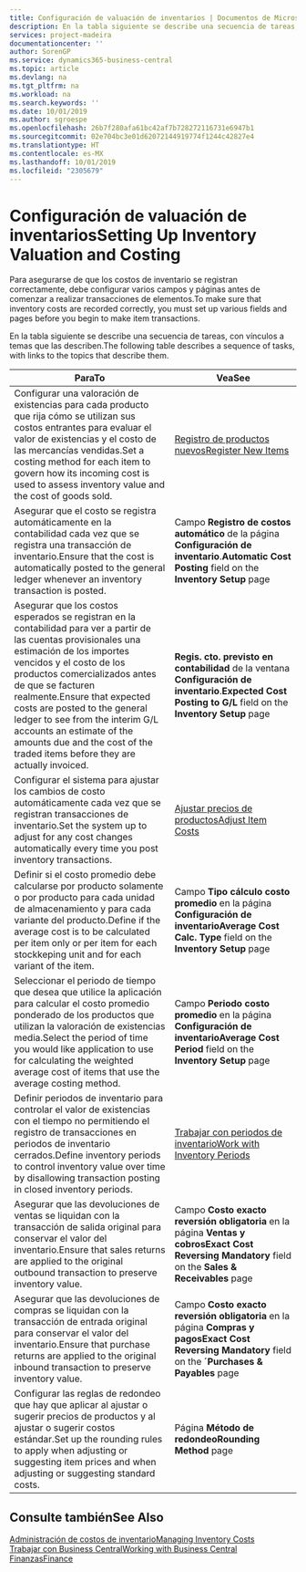 ```yaml
---
title: Configuración de valuación de inventarios | Documentos de Microsoft
description: En la tabla siguiente se describe una secuencia de tareas, con vínculos a temas que las describen.
services: project-madeira
documentationcenter: ''
author: SorenGP
ms.service: dynamics365-business-central
ms.topic: article
ms.devlang: na
ms.tgt_pltfrm: na
ms.workload: na
ms.search.keywords: ''
ms.date: 10/01/2019
ms.author: sgroespe
ms.openlocfilehash: 26b7f280afa61bc42af7b728272116731e6947b1
ms.sourcegitcommit: 02e704bc3e01d62072144919774f1244c42827e4
ms.translationtype: HT
ms.contentlocale: es-MX
ms.lasthandoff: 10/01/2019
ms.locfileid: "2305679"
---
```

# <a name="setting-up-inventory-valuation-and-costing"></a><span data-ttu-id="e0bfc-103">Configuración de valuación de inventarios</span><span class="sxs-lookup"><span data-stu-id="e0bfc-103">Setting Up Inventory Valuation and Costing</span></span>
<span data-ttu-id="e0bfc-104">Para asegurarse de que los costos de inventario se registran correctamente, debe configurar varios campos y páginas antes de comenzar a realizar transacciones de elementos.</span><span class="sxs-lookup"><span data-stu-id="e0bfc-104">To make sure that inventory costs are recorded correctly, you must set up various fields and pages before you begin to make item transactions.</span></span>

<span data-ttu-id="e0bfc-105">En la tabla siguiente se describe una secuencia de tareas, con vínculos a temas que las describen.</span><span class="sxs-lookup"><span data-stu-id="e0bfc-105">The following table describes a sequence of tasks, with links to the topics that describe them.</span></span>

|<span data-ttu-id="e0bfc-106">**Para**</span><span class="sxs-lookup"><span data-stu-id="e0bfc-106">**To**</span></span>|<span data-ttu-id="e0bfc-107">**Vea**</span><span class="sxs-lookup"><span data-stu-id="e0bfc-107">**See**</span></span>|  
|------------|-------------|  
|<span data-ttu-id="e0bfc-108">Configurar una valoración de existencias para cada producto que rija cómo se utilizan sus costos entrantes para evaluar el valor de existencias y el costo de las mercancías vendidas.</span><span class="sxs-lookup"><span data-stu-id="e0bfc-108">Set a costing method for each item to govern how its incoming cost is used to assess inventory value and the cost of goods sold.</span></span>|[<span data-ttu-id="e0bfc-109">Registro de productos nuevos</span><span class="sxs-lookup"><span data-stu-id="e0bfc-109">Register New Items</span></span>](inventory-how-register-new-items.md)|  
|<span data-ttu-id="e0bfc-110">Asegurar que el costo se registra automáticamente en la contabilidad cada vez que se registra una transacción de inventario.</span><span class="sxs-lookup"><span data-stu-id="e0bfc-110">Ensure that the cost is automatically posted to the general ledger whenever an inventory transaction is posted.</span></span>|<span data-ttu-id="e0bfc-111">Campo **Registro de costos automático** de la página **Configuración de inventario**.</span><span class="sxs-lookup"><span data-stu-id="e0bfc-111">**Automatic Cost Posting** field on the **Inventory Setup** page</span></span>|  
|<span data-ttu-id="e0bfc-112">Asegurar que los costos esperados se registran en la contabilidad para ver a partir de las cuentas provisionales una estimación de los importes vencidos y el costo de los productos comercializados antes de que se facturen realmente.</span><span class="sxs-lookup"><span data-stu-id="e0bfc-112">Ensure that expected costs are posted to the general ledger to see from the interim G/L accounts an estimate of the amounts due and the cost of the traded items before they are actually invoiced.</span></span>|<span data-ttu-id="e0bfc-113">**Regis. cto. previsto en contabilidad** de la ventana **Configuración de inventario**.</span><span class="sxs-lookup"><span data-stu-id="e0bfc-113">**Expected Cost Posting to G/L** field on the **Inventory Setup** page</span></span>|  
|<span data-ttu-id="e0bfc-114">Configurar el sistema para ajustar los cambios de costo automáticamente cada vez que se registran transacciones de inventario.</span><span class="sxs-lookup"><span data-stu-id="e0bfc-114">Set the system up to adjust for any cost changes automatically every time you post inventory transactions.</span></span>|[<span data-ttu-id="e0bfc-115">Ajustar precios de productos</span><span class="sxs-lookup"><span data-stu-id="e0bfc-115">Adjust Item Costs</span></span>](inventory-how-adjust-item-costs.md)|  
|<span data-ttu-id="e0bfc-116">Definir si el costo promedio debe calcularse por producto solamente o por producto para cada unidad de almacenamiento y para cada variante del producto.</span><span class="sxs-lookup"><span data-stu-id="e0bfc-116">Define if the average cost is to be calculated per item only or per item for each stockkeping unit and for each variant of the item.</span></span>|<span data-ttu-id="e0bfc-117">Campo **Tipo cálculo costo promedio** en la página **Configuración de inventario**</span><span class="sxs-lookup"><span data-stu-id="e0bfc-117">**Average Cost Calc. Type** field on the **Inventory Setup** page</span></span>|  
|<span data-ttu-id="e0bfc-118">Seleccionar el periodo de tiempo que desea que utilice la aplicación para calcular el costo promedio ponderado de los productos que utilizan la valoración de existencias media.</span><span class="sxs-lookup"><span data-stu-id="e0bfc-118">Select the period of time you would like application to use for calculating the weighted average cost of items that use the average costing method.</span></span>|<span data-ttu-id="e0bfc-119">Campo **Periodo costo promedio** en la página **Configuración de inventario**</span><span class="sxs-lookup"><span data-stu-id="e0bfc-119">**Average Cost Period** field on the **Inventory Setup** page</span></span>|  
|<span data-ttu-id="e0bfc-120">Definir periodos de inventario para controlar el valor de existencias con el tiempo no permitiendo el registro de transacciones en periodos de inventario cerrados.</span><span class="sxs-lookup"><span data-stu-id="e0bfc-120">Define inventory periods to control inventory value over time by disallowing transaction posting in closed inventory periods.</span></span>|[<span data-ttu-id="e0bfc-121">Trabajar con periodos de inventario</span><span class="sxs-lookup"><span data-stu-id="e0bfc-121">Work with Inventory Periods</span></span>](finance-how-to-work-with-inventory-periods.md)|  
|<span data-ttu-id="e0bfc-122">Asegurar que las devoluciones de ventas se liquidan con la transacción de salida original para conservar el valor del inventario.</span><span class="sxs-lookup"><span data-stu-id="e0bfc-122">Ensure that sales returns are applied to the original outbound transaction to preserve inventory value.</span></span>|<span data-ttu-id="e0bfc-123">Campo **Costo exacto reversión obligatoria** en la página **Ventas y cobros**</span><span class="sxs-lookup"><span data-stu-id="e0bfc-123">**Exact Cost Reversing Mandatory** field on the **Sales & Receivables** page</span></span>|  
|<span data-ttu-id="e0bfc-124">Asegurar que las devoluciones de compras se liquidan con la transacción de entrada original para conservar el valor del inventario.</span><span class="sxs-lookup"><span data-stu-id="e0bfc-124">Ensure that purchase returns are applied to the original inbound transaction to preserve inventory value.</span></span>|<span data-ttu-id="e0bfc-125">Campo **Costo exacto reversión obligatoria** en la página **Compras y pagos**</span><span class="sxs-lookup"><span data-stu-id="e0bfc-125">**Exact Cost Reversing Mandatory** field on the **´Purchases & Payables** page</span></span>|
|<span data-ttu-id="e0bfc-126">Configurar las reglas de redondeo que hay que aplicar al ajustar o sugerir precios de productos y al ajustar o sugerir costos estándar.</span><span class="sxs-lookup"><span data-stu-id="e0bfc-126">Set up the rounding rules to apply when adjusting or suggesting item prices and when adjusting or suggesting standard costs.</span></span>|<span data-ttu-id="e0bfc-127">Página **Método de redondeo**</span><span class="sxs-lookup"><span data-stu-id="e0bfc-127">**Rounding Method** page</span></span>|  

## <a name="see-also"></a><span data-ttu-id="e0bfc-128">Consulte también</span><span class="sxs-lookup"><span data-stu-id="e0bfc-128">See Also</span></span>  
[<span data-ttu-id="e0bfc-129">Administración de costos de inventario</span><span class="sxs-lookup"><span data-stu-id="e0bfc-129">Managing Inventory Costs</span></span>](finance-manage-inventory-costs.md)  
[<span data-ttu-id="e0bfc-130">Trabajar con Business Central</span><span class="sxs-lookup"><span data-stu-id="e0bfc-130">Working with Business Central</span></span>](ui-work-product.md)  
[<span data-ttu-id="e0bfc-131">Finanzas</span><span class="sxs-lookup"><span data-stu-id="e0bfc-131">Finance</span></span>](finance.md)  
